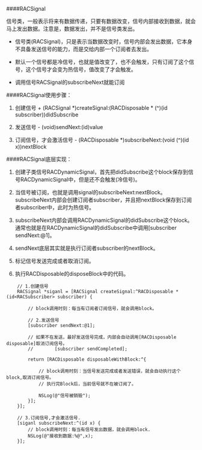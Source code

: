 ####RACSignal

信号类，一般表示将来有数据传递，只要有数据改变，信号内部接收到数据，就会马上发出数据。注意是，数据发出，并不是信号类发出。

- 信号类(RACSignal)，只是表示当数据改变时，信号内部会发出数据，它本身不具备发送信号的能力，而是交给内部一个订阅者去发出。

- 默认一个信号都是冷信号，也就是值改变了，也不会触发，只有订阅了这个信号，这个信号才会变为热信号，值改变了才会触发。

- 调用信号RACSignal的subscribeNext就能订阅

####RACSignal使用步骤：

1. 创建信号 + (RACSignal *)createSignal:(RACDisposable * (^)(id<RACSubscriber> subscriber))didSubscribe
2. 发送信号 - (void)sendNext:(id)value

3. 订阅信号，才会激活信号 - (RACDisposable *)subscribeNext:(void (^)(id x))nextBlock

####RACSignal底层实现：

1. 创建子类信号RACDynamicSignal，首先把didSubscribe这个block保存到信号RACDynamicSignal中，但是还不会触发(冷信号)。

2. 当信号被订阅，也就是调用signal的subscribeNext:nextBlock。subscribeNext内部会创建订阅者subscriber，并且把nextBlock保存到订阅者subscriber中，此时为热信号。

3. subscribeNext内部会调用RACDynamicSignal的didSubscribe这个block。通常也就是在RACDynamicSignal的didSubscribe中调用[subscriber sendNext:@1]。

4. sendNext底层其实就是执行订阅者subscriber的nextBlock。

5. 标记信号发送完成或者取消订阅。

6. 执行RACDisposable的disposeBlock中的代码。


```
    // 1.创建信号
    RACSignal *siganl = [RACSignal createSignal:^RACDisposable *(id<RACSubscriber> subscriber) {
        
        // block调用时刻：每当有订阅者订阅信号，就会调用block。
        
        // 2.发送信号
        [subscriber sendNext:@1];
        
        // 如果不在发送，最好发送信号完成，内部会自动调用[RACDisposable disposable]取消订阅信号。
        //        [subscriber sendCompleted];
        
        return [RACDisposable disposableWithBlock:^{
            
            // block调用时刻：当信号发送完成或者发送错误，就会自动执行这个block,取消订阅信号。
            // 执行完Block后，当前信号就不在被订阅了。
            
            NSLog(@"信号被销毁");
        }];
    }];
    
    // 3.订阅信号,才会激活信号.
    [siganl subscribeNext:^(id x) {
        // block调用时刻：每当有信号发出数据，就会调用block.
        NSLog(@"接收到数据:%@",x);
    }];

```